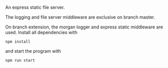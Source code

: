 An express static file server.

The logging and file server middleware are exclusive on branch master.

On branch extension, the morgan logger and express static middleware are used.
Install all dependencies with 
```
npm install
```
and start the program with 
```
npm run start
```
